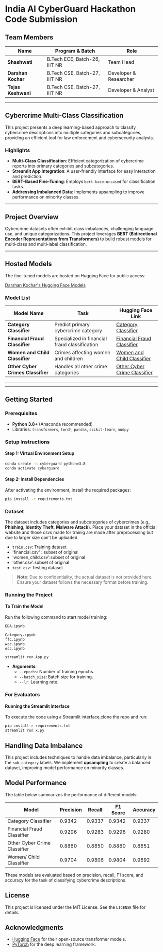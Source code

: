 # India AI CyberGuard Hackathon Code Submission

## Team Members

| Name                | Program & Batch                  | Role                  | 
|---------------------|----------------------------------|-----------------------|
| **Shashwati**       | B.Tech ECE, Batch-26, IIIT NR   | Team Head             | 
| **Darshan Kochar**  | B.Tech CSE, Batch-27, IIIT NR   | Developer & Researcher| 
| **Tejas Keshwani**  | B.Tech CSE, Batch-27, IIIT NR   | Developer & Analyst   | 

---

## Cybercrime Multi-Class Classification

This project presents a deep learning-based approach to classify cybercrime descriptions into multiple categories and subcategories, providing an efficient tool for law enforcement and cybersecurity analysts.

### **Highlights**
- **Multi-Class Classification**: Efficient categorization of cybercrime reports into primary categories and subcategories.
- **Streamlit App Integration**: A user-friendly interface for easy interaction and prediction.
- **BERT-Based Fine-Tuning**: Employs `bert-base-uncased` for classification tasks.
- **Addressing Imbalanced Data**: Implements upsampling to improve performance on minority classes.

---

## Project Overview

Cybercrime datasets often exhibit class imbalances, challenging language use, and unique categorizations. This project leverages **BERT (Bidirectional Encoder Representations from Transformers)** to build robust models for multi-class and multi-label classification.

---

## Hosted Models

The fine-tuned models are hosted on Hugging Face for public access:

[Darshan Kochar's Hugging Face Models](https://huggingface.co/Darshankochar022)

### **Model List**

| Model Name                         | Task                                           | Hugging Face Link                                 |
|------------------------------------|------------------------------------------------|--------------------------------------------------|
| **Category Classifier**            | Predict primary cybercrime category           | [Category Classifier](https://huggingface.co/Category-Model) |
| **Financial Fraud Classifier**     | Specialized in financial fraud classification | [Financial Fraud Classifier](https://huggingface.co/Financial-Model) |
| **Women and Child Classifier**     | Crimes affecting women and children           | [Women and Child Classifier](https://huggingface.co/WC-Model) |
| **Other Cyber Crimes Classifier**  | Handles all other crime categories            | [Other Cyber Crime Classifier](https://huggingface.co/OCC-Model) |

---


---

## Getting Started

### **Prerequisites**

- **Python 3.8+** (Anaconda recommended)
- Libraries: `transformers`, `torch`, `pandas`, `scikit-learn`, `numpy`

### **Setup Instructions**

#### Step 1: Virtual Environment Setup
```bash
conda create -n cyberguard python=3.8
conda activate cyberguard

```

#### Step 2: Install Dependencies
After activating the environment, install the required packages:

```bash
pip install -r requirements.txt
```

### Dataset

The dataset includes categories and subcategories of cybercrimes (e.g., **Phishing**, **Identity Theft**, **Malware Attack**). Place your dataset in the official website and those csvs made for trainig are made after preprocessing but due to larger size can't be uploaded:

- `train.csv`: Training dataset
- 'financial.csv' : subset of original
- 'women_child.csv':subset of original
- 'other.csv':subset of original 
- `test.csv`: Testing dataset

> **Note**: Due to confidentiality, the actual dataset is not provided here. Ensure your dataset follows the necessary format before training.

### Running the Project

#### To Train the Model

Run the following command to start model training:

```bash
EDA.ipynb
```
```bash
Category.ipynb
ffc.ipynb
wcc.ipynb
occ.ipynb
```
```bash
streamlit run App.py
```

- **Arguments**:
    - `--epochs`: Number of training epochs.
    - `--batch_size`: Batch size for training.
    - `--lr`: Learning rate.

### For Evaluators

#### Running the Streamlit Interface

To execute the code using a Streamlit interface,clone the repo and  run:

```bash
pip install-r requirements.txt
streamlit run x.py
```

## Handling Data Imbalance

This project includes techniques to handle data imbalance, particularly in the `sub_category` labels. We implement **upsampling** to create a balanced dataset, improving model performance on minority classes.

## Model Performance

The table below summarizes the performance of different models:

| Model                                  | Precision | Recall | F1 Score | Accuracy |
|----------------------------------------|-----------|--------|----------|----------|
|  Category Classifier  | 0.9342    | 0.9337 | 0.9342   | 0.9337   |
|  Financial Fraud Classifier          | 0.9296     | 0.9283   | 0.9296     | 0.9280     |
|  Other Cyber Crime Classifier          | 0.8880      | 0.8850   | 0.8880    | 0.8851     |
|  Women/ Child Classifier       | 0.9704    | 0.9806 | 0.9804   | 0.9892   |

These models are evaluated based on precision, recall, F1 score, and accuracy for the task of classifying cybercrime descriptions.


## License

This project is licensed under the MIT License. See the `LICENSE` file for details.

## Acknowledgments

- [Hugging Face](https://huggingface.co/) for their open-source transformer models.
- [PyTorch](https://pytorch.org/) for the deep learning framework.

